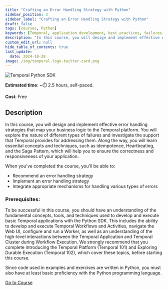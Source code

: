 ```yaml
---
title: "Crafting an Error Handling Strategy with Python"
sidebar_position: 3
sidebar_label: "Crafting an Error Handling Strategy with Python"
draft: false
tags: [courses, Python]
keywords: [Temporal, application development, best practices, failures, errors, timeouts, retry policies, heartbeats, saga pattern, non-retryable errors, idempotence]
description: "In this course, you will design and implement effective error handling strategies that map your business logic to the Temporal platform. You will explore the nature of different types of failures and investigate the support that Temporal provides for addressing them. Along the way, you will learn essential concepts and techniques, such as idempotence, Heartbeating, and the Saga Pattern, which will help you to ensure the correctness and responsiveness of your application."
custom_edit_url: null
hide_table_of_contents: true
last_update:
  date: 2024-10-28
image: /img/temporal-logo-twitter-card.png
---
```


<!-- Generated Oct 28 2024 -->
<!-- DO NOT edit this file directly. -->

<img className="banner" src="/img/sdk_banners/banner_python.png" alt="Temporal Python SDK" />

**Estimated time**: ~⏱️ 2.5 hours, self-paced.

**Cost**: Free

## Description

In this course, you will design and implement effective error handling strategies that map your business logic to the Temporal platform. You will explore the nature of different types of failures and investigate the support that Temporal provides for addressing them. Along the way, you will learn essential concepts and techniques, such as idempotence, Heartbeating, and the Saga Pattern, which will help you to ensure the correctness and responsiveness of your application.

When you've completed the course, you'll be able to:
- Recommend an error handling strategy
- Implement an error handling strategy
- Integrate appropriate mechanisms for handling various types of errors

### Prerequisites:

To be successful in this course, you should have an understanding of the fundamental concepts, tools, and techniques used to develop and execute basic Temporal applications with the Python SDK. This includes the ability to develop and execute Temporal Workflows and Activities, navigate the Web UI, configure and run a Worker, as well as an understanding of the high-level interactions between the Temporal Application and Temporal Cluster during Workflow Execution. We strongly recommend that you complete Introducing the Temporal Platform (Temporal 101) and Exploring Durable Execution (Temporal 102), which cover these topics, before starting this course.

Since code used in examples and exercises are written in Python, you must also have at least basic proficiency with the Python programming language.

 <a className="button button--primary" href="https://temporal.talentlms.com/catalog/info/id:245">Go to Course</a> 